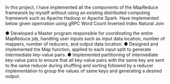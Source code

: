 In this project, I have implemented all the components of the MapReduce framework by myself without using an existing distributed computing framework such as Apache Hadoop or Apache Spark.
Have implemented below given openration using gRPC 
Word Count
Inverted Index 
Natural Join 

●	Developed a Master program responsible for coordinating the entire MapReduce job, handling user inputs such as input data location, number of mappers, number of reducers, and output data location.
●	Designed and implemented the Map function, applied to each input split to generate intermediate key-value pairs.
●	Implemented partitioning of intermediate key-value pairs to ensure that all key-value pairs with the same key are sent to the same reducer during shuffling and sorting followed by a reducer implementation to group the values of same keys and generating a desired output.

